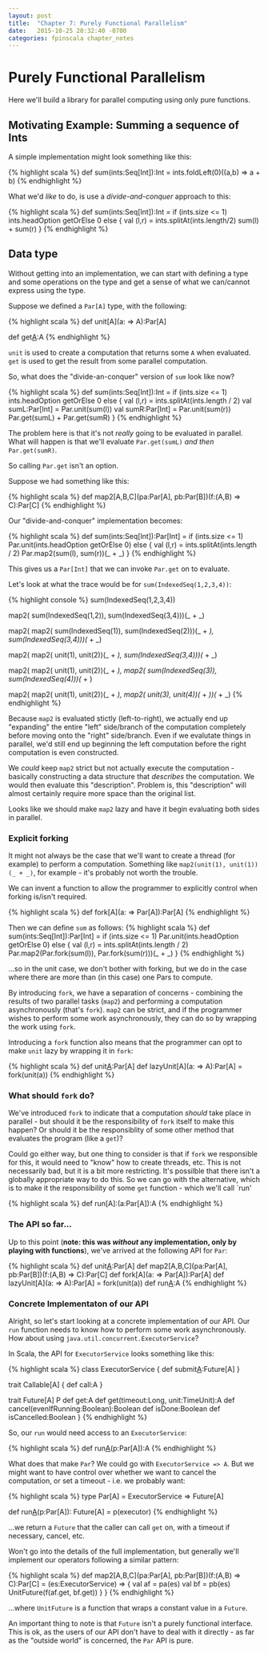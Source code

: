 ```yaml
---
layout: post
title:  "Chapter 7: Purely Functional Parallelism"
date:   2015-10-25 20:32:40 -0700
categories: fpinscala chapter_notes
---
```

# Purely Functional Parallelism

Here we'll build a library for parallel computing using only pure functions.

## Motivating Example: Summing a sequence of Ints

A simple implementation might look something like this:

{% highlight scala %}
def sum(ints:Seq[Int]):Int =
    ints.foldLeft(0)((a,b) => a + b)
{% endhighlight %}

What we'd *like* to do, is use a *divide-and-conquer* approach to this:

{% highlight scala %}
def sum(ints:Seq[Int]):Int =
    if (ints.size <= 1)
        ints.headOption getOrElse 0
    else {
        val (l,r) = ints.splitAt(ints.length/2)
        sum(l) + sum(r)
    }
{% endhighlight %}

## Data type

Without getting into an implementation, we can start with defining a type and some
operations on the type and get a sense of what we can/cannot express using the type.

Suppose we defined a `Par[A]` type, with the following:

{% highlight scala %}
def unit[A](a: => A):Par[A]

def get[A](a:Par[A]):A
{% endhighlight %}

`unit` is used to create a computation that returns some `A` when evaluated. `get` is used
to get the result from some parallel computation.

So, what does the "divide-an-conquer" version of `sum` look like now?

{% highlight scala %}
def sum(ints:Seq[Int]):Int =
    if (ints.size <= 1)
        ints.headOption getOrElse 0
    else {
        val (l,r) = ints.splitAt(ints.length / 2)
        val sumL:Par[Int] = Par.unit(sum(l))
        val sumR:Par[Int] = Par.unit(sum(r))
        Par.get(sumL) + Par.get(sumR)
    }
{% endhighlight %}

The problem here is that it's not *really* going to be evaluated in parallel. What will
happen is that we'll evaluate `Par.get(sumL)` *and then* `Par.get(sumR)`. 

So calling `Par.get` isn't an option. 

Suppose we had something like this:

{% highlight scala %}
def map2[A,B,C](pa:Par[A], pb:Par[B])(f:(A,B) => C):Par[C]
{% endhighlight %}

Our "divide-and-conquer" implementation becomes:

{% highlight scala %}
def sum(ints:Seq[Int]):Par[Int] =
    if (ints.size <= 1)
        Par.unit(ints.headOption getOrElse 0)
    else {
        val (l,r) = ints.splitAt(ints.length / 2)
        Par.map2(sum(l), sum(r))(_ + _)
    }
{% endhighlight %}

This gives us a `Par[Int]` that we can invoke `Par.get` on to evaluate.

Let's look at what the trace would be for `sum(IndexedSeq(1,2,3,4))`:

{% highlight console %}
sum(IndexedSeq(1,2,3,4))

map2(
    sum(IndexedSeq(1,2)),
    sum(IndexedSeq(3,4)))(_ + _)

map2(
    map2(
        sum(IndexedSeq(1)),
        sum(IndexedSeq(2)))(_ + _),
    sum(IndexedSeq(3,4)))(_ + _)

map2(
    map2(
        unit(1),
        unit(2))(_ + _),
    sum(IndexedSeq(3,4)))(_ + _)
 
map2(
    map2(
        unit(1),
        unit(2))(_ + _),
    map2(
        sum(IndexedSeq(3)),
        sum(IndexedSeq(4)))(_ + )

map2(
    map2(
        unit(1),
        unit(2))(_ + _),
    map2(
        unit(3),
        unit(4))(_ + _))(_ + _)
{% endhighlight %}

Because `map2` is evaluated stictly (left-to-right), we actually end up "expanding" the entire "left"
side/branch of the computation completely before moving onto the "right" side/branch. Even
if we evalutate things in parallel, we'd still end up beginning the left computation
before the right computation is even constructed.

We *could* keep `map2` strict but not actually execute the computation - basically
constructing a data structure that *describes* the computation. We would then evaluate
this "description". Problem is, this "description" will almost certainly require more
space than the original list.

Looks like we should make `map2` lazy and have it begin evaluating both sides in parallel.

### Explicit forking

It might not always be the case that we'll want to create a thread (for example) to
perform a computation. Something like `map2(unit(1), unit(1))(_ + _)`, for example - it's
probably not worth the trouble.

We can invent a function to allow the programmer to explicitly control when forking
is/isn't required.

{% highlight scala %}
def fork[A](a: => Par[A]):Par[A]
{% endhighlight %}

Then we can define `sum` as follows:
{% highlight scala %}
def sum(ints:Seq[Int]):Par[Int] =
    if (ints.size <= 1)
        Par.unit(ints.headOption getOrElse 0)
    else {
        val (l,r) = ints.splitAt(ints.length / 2)
        Par.map2(Par.fork(sum(l)), Par.fork(sum(r)))(_ + _)
    }
{% endhighlight %}

...so in the unit case, we don't bother with forking, but we do in the case where there
are more than (in this case) one Pars to compute.

By introducing `fork`, we have a separation of concerns - combining the results of two
parallel tasks (`map2`) and performing a computation asynchronously (that's `fork`).
`map2` can be strict, and if the programmer wishes to perform some work asynchronously,
they can do so by wrapping the work using `fork`.

Introducing a `fork` function also means that the programmer can opt to make `unit` lazy
by wrapping it in `fork`:

{% highlight scala %}
def unit[A](a:A):Par[A]
def lazyUnit[A](a: => A):Par[A] = fork(unit(a))
{% endhighlight %}

### What should `fork` do?

We've introduced `fork` to indicate that a computation *should* take place in parallel - but should it be the
responsibility of `fork` itself to make this happen? Or should it be the responsiblity of some other method that
evaluates the program (like a `get`)? 

Could go either way, but one thing to consider is that if `fork` we responsible for this, it would need to "know" how to
create threads, etc. This is not necessarily bad, but it is a bit more restricting. It's possilble that there isn't a
globally appropriate way to do this. So we can go with the alternative, which is to make it the responsibility of some
`get` function - which we'll call `run'
 
{% highlight scala %}
def run[A]:(a:Par[A]):A
{% endhighlight %}

### The API so far...

Up to this point (**note: this was *without* any implementation, only by playing with functions**), we've arrived at the
following API for `Par`:

{% highlight scala %}
def unit[A](a:A):Par[A]
def map2[A,B,C](pa:Par[A], pb:Par[B])(f:(A,B) => C):Par[C]
def fork[A](a: => Par[A]):Par[A]
def lazyUnit[A](a: => A):Par[A] = fork(unit(a))
def run[A](a:Par[A]):A
{% endhighlight %}

### Concrete Implementaton of our API
Alright, so let's start looking at a concrete implementation of our API. Our `run` function needs to know how to perform
some work asynchronously. How about using `java.util.concurrent.ExecutorService`?

In Scala, the API for `ExecutorService` looks something like this:

{% highlight scala %}
class ExecutorService {
    def submit[A](a:Callable[A]):Future[A]
}

trait Callable[A] {
    def call:A
}

trait Future[A] P
    def get:A
    def get(timeout:Long, unit:TimeUnit):A
    def cancel(evenIfRunning:Boolean):Boolean
    def isDone:Boolean
    def isCancelled:Boolean
}
{% endhighlight %}

So, our `run` would need access to an `ExecutorService`:

{% highlight scala %}
def run[A](executor:ExecutorService)(p:Par[A]):A
{% endhighlight %}

What does that make `Par`? We could go with `ExecutorService => A`. But we might want to have control over whether we
want to cancel the computation, or set a timeout - i.e. we probably want:

{% highlight scala %}
type Par[A] = ExecutorService => Future[A]

def run[A](executor:ExecutorService)(p:Par[A]): Future[A] = p(executor)
{% endhighlight %}

...we return a `Future` that the caller can call `get` on, with a timeout if necessary, cancel, etc.

Won't go into the details of the full implementation, but generally we'll implement our operators following a similar
pattern:

{% highlight scala %}
def map2[A,B,C](pa:Par[A], pb:Par[B])(f:(A,B) => C):Par[C] =
    (es:ExecutorService) => {
        val af = pa(es)
        val bf = pb(es)
        UnitFuture(f(af.get, bf.get))
    }
}
{% endhighlight %}

...where `UnitFuture` is a function that wraps a constant value in a `Future`.

An important thing to note is that `Future` isn't a purely functional interface. This is ok, as the users of our API
don't have to deal with it directly -  as far as the "outside world" is concerned, the `Par` API is pure.
